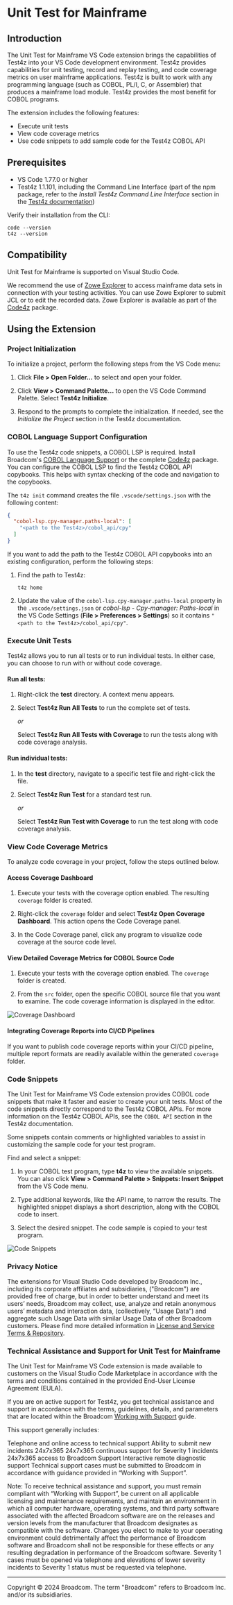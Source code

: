 # Unit Test for Mainframe

## Introduction

The Unit Test for Mainframe VS Code extension brings the capabilities of Test4z into your VS Code development environment. Test4z provides capabilities for unit testing, record and replay testing, and code coverage metrics on user mainframe applications. Test4z is built to work with any programming language (such as COBOL, PL/I, C, or Assembler) that produces a mainframe load module. Test4z provides the most benefit for COBOL programs.

The extension includes the following features:
- Execute unit tests
- View code coverage metrics
- Use code snippets to add sample code for the Test4z COBOL API 

## Prerequisites

  - VS Code 1.77.0 or higher
  - Test4z 1.1.101, including the Command Line Interface (part of the npm package, refer to the _Install Test4z Command Line Interface_ section in the [Test4z documentation](https://techdocs.broadcom.com/test4z))

Verify their installation from the CLI:

```
code --version
t4z --version
```

## Compatibility

Unit Test for Mainframe is supported on Visual Studio Code.

We recommend the use of [Zowe Explorer](https://marketplace.visualstudio.com/items?itemName=Zowe.vscode-extension-for-zowe) to access mainframe data sets in connection with your testing activities. You can use Zowe Explorer to submit JCL or to edit the recorded data. Zowe Explorer is available as part of the [Code4z](https://marketplace.visualstudio.com/items?itemName=broadcomMFD.code4z-extension-pack) package.



## Using the Extension

### Project Initialization

To initialize a project, perform the following steps from the VS Code menu:

1. Click **File > Open Folder...** to select and open your folder.

2. Click **View > Command Palette...** to open the VS Code Command Palette. Select **Test4z Initialize**.

3. Respond to the prompts to complete the initialization. If needed, see the _Initialize the Project_ section in the Test4z documentation.


### COBOL Language Support Configuration

To use the Test4z code snippets, a COBOL LSP is required. Install Broadcom's [COBOL Language Support](https://marketplace.visualstudio.com/items?itemName=broadcomMFD.cobol-language-support) or the complete [Code4z](https://marketplace.visualstudio.com/items?itemName=broadcomMFD.code4z-extension-pack) package. You can configure the COBOL LSP to find the Test4z COBOL API copybooks. This helps with syntax checking of the code and navigation to the copybooks.

The `t4z init` command creates the file `.vscode/settings.json` with the following content:

```json
{
  "cobol-lsp.cpy-manager.paths-local": [
    "<path to the Test4z>/cobol_api/cpy"
  ]
}
```

If you want to add the path to the Test4z COBOL API copybooks into an existing configuration, perform the following steps:

1. Find the path to Test4z:

    ```
    t4z home
    ```

2. Update the value of the `cobol-lsp.cpy-manager.paths-local` property in the `.vscode/settings.json` or _cobol-lsp_ - _Cpy-manager:
Paths-local_ in the VS Code Settings (**File > Preferences > Settings**) so it contains `"<path to the Test4z>/cobol_api/cpy"`.

### Execute Unit Tests

Test4z allows you to run all tests or to run individual tests. In either case, you can choose to run with or without code coverage.

#### Run all tests:

1. Right-click the **test** directory. 
A context menu appears. 

2. Select **Test4z Run All Tests** to run the complete set of tests.

    _or_

    Select **Test4z Run All Tests with Coverage** to run the tests along with code coverage analysis.

#### Run individual tests:

1. In the **test** directory, navigate to a specific test file and right-click the file.

2. Select **Test4z Run Test** for a standard test run.

    _or_

    Select **Test4z Run Test with Coverage** to run the test along with code coverage analysis.


### View Code Coverage Metrics

To analyze code coverage in your project, follow the steps outlined below.

#### Access Coverage Dashboard

1. Execute your tests with the coverage option enabled. The resulting `coverage` folder is created.

2. Right-click the `coverage` folder and select **Test4z Open Coverage Dashboard**. This action opens the Code Coverage panel.

3. In the Code Coverage panel, click any program to visualize code coverage at the source code level.

#### View Detailed Coverage Metrics for COBOL Source Code

1. Execute your tests with the coverage option enabled. The `coverage` folder is created.

2. From the `src` folder, open the specific COBOL source file that you want to examine. The code coverage information is displayed in the editor.

![Coverage Dashboard](https://github.com/BroadcomMFD/unit-test-for-mainframe/blob/main/GIF/CoverageDashboard.gif)

#### Integrating Coverage Reports into CI/CD Pipelines

If you want to publish code coverage reports within your CI/CD pipeline, multiple report formats are readily available within the generated `coverage` folder.

### Code Snippets

The Unit Test for Mainframe VS Code extension provides COBOL code snippets that make it faster and easier to create your unit tests. Most of the code snippets directly correspond to the Test4z COBOL APIs. For more information on the Test4z COBOL APIs, see the `COBOL API` section in the Test4z documentation.

Some snippets contain comments or highlighted variables to assist in customizing the sample code for your test program.

Find and select a snippet:

1. In your COBOL test program, type **t4z** to view the available snippets. You can also click **View > Command Palette > Snippets: Insert Snippet** from the VS Code menu.

2. Type additional keywords, like the API name, to narrow the results. The highlighted snippet displays a short description, along with the COBOL code to insert.

3. Select the desired snippet. The code sample is copied to your test program.

![Code Snippets](https://github.com/BroadcomMFD/unit-test-for-mainframe/blob/main/GIF/CodeSnippets.gif)

### Privacy Notice
The extensions for Visual Studio Code developed by Broadcom Inc., including its corporate affiliates and subsidiaries, ("Broadcom") are provided free of charge, but in order to better understand and meet its users’ needs, Broadcom may collect, use, analyze and retain anonymous users’ metadata and interaction data, (collectively, “Usage Data”) and aggregate such Usage Data with similar Usage Data of other Broadcom customers. Please find more detailed information in [License and Service Terms & Repository](https://www.broadcom.com/company/legal/licensing).

### Technical Assistance and Support for Unit Test for Mainframe
The Unit Test for Mainframe VS Code extension is made available to customers on the Visual Studio Code Marketplace in accordance with the terms and conditions contained in the provided End-User License Agreement (EULA).

If you are on active support for Test4z, you get technical assistance and support in accordance with the terms, guidelines, details, and parameters that are located within the Broadcom [Working with Support](https://techdocs.broadcom.com/us/product-content/admin-content/ca-support-policies.html?intcmp=footernav) guide.

This support generally includes:

Telephone and online access to technical support
Ability to submit new incidents 24x7x365
24x7x365 continuous support for Severity 1 incidents
24x7x365 access to Broadcom Support
Interactive remote diagnostic support
Technical support cases must be submitted to Broadcom in accordance with guidance provided in “Working with Support”.

Note: To receive technical assistance and support, you must remain compliant with “Working with Support”, be current on all applicable licensing and maintenance requirements, and maintain an environment in which all computer hardware, operating systems, and third party software associated with the affected Broadcom software are on the releases and version levels from the manufacturer that Broadcom designates as compatible with the software. Changes you elect to make to your operating environment could detrimentally affect the performance of Broadcom software and Broadcom shall not be responsible for these effects or any resulting degradation in performance of the Broadcom software. Severity 1 cases must be opened via telephone and elevations of lower severity incidents to Severity 1 status must be requested via telephone.

---

Copyright © 2024 Broadcom. The term "Broadcom" refers to Broadcom Inc. and/or its subsidiaries.
